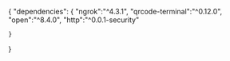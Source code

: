 {
    "dependencies": {
        "ngrok":"^4.3.1",
        "qrcode-terminal":"^0.12.0",
        "open":"^8.4.0",
        "http":"^0.0.1-security"

    }
}
